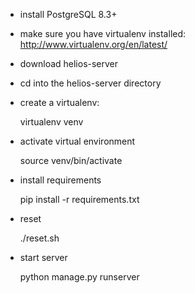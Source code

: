 
* install PostgreSQL 8.3+

* make sure you have virtualenv installed:
http://www.virtualenv.org/en/latest/

* download helios-server

* cd into the helios-server directory

* create a virtualenv:

     virtualenv venv

* activate virtual environment

     source venv/bin/activate

* install requirements

     pip install -r requirements.txt

* reset

     ./reset.sh

* start server

     python manage.py runserver


